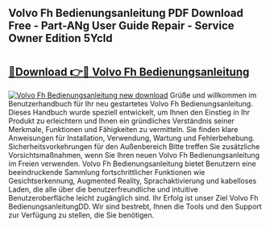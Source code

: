 ## Volvo Fh Bedienungsanleitung PDF Download Free - Part-ANg User Guide Repair - Service Owner Edition 5Ycld

# <h2><a href="http://df50tm0.blite.top/?on=Volvo+Fh+Bedienungsanleitung">🔗Download 👉🔴 Volvo Fh Bedienungsanleitung</a></h2>

[![Volvo Fh Bedienungsanleitung new download](https://i.imgur.com/lujVjoI.png)](http://df50tm0.blite.top/?on=Volvo+Fh+Bedienungsanleitung)
Grüße und willkommen im Benutzerhandbuch für Ihr neu gestartetes Volvo Fh Bedienungsanleitung. Dieses Handbuch wurde speziell entwickelt, um Ihnen den Einstieg in Ihr Produkt zu erleichtern und Ihnen ein gründliches Verständnis seiner Merkmale, Funktionen und Fähigkeiten zu vermitteln. Sie finden klare Anweisungen für Installation, Verwendung, Wartung und Fehlerbehebung. Sicherheitsvorkehrungen für den Außenbereich Bitte treffen Sie zusätzliche Vorsichtsmaßnahmen, wenn Sie Ihren neuen Volvo Fh Bedienungsanleitung im Freien verwenden. Volvo Fh Bedienungsanleitung bietet Benutzern eine beeindruckende Sammlung fortschrittlicher Funktionen wie Gesichtserkennung, Augmented Reality, Sprachaktivierung und kabelloses Laden, die alle über die benutzerfreundliche und intuitive Benutzeroberfläche leicht zugänglich sind. Ihr Erfolg ist unser Ziel Volvo Fh BedienungsanleitungDD. Wir sind bestrebt, Ihnen die Tools und den Support zur Verfügung zu stellen, die Sie benötigen.
